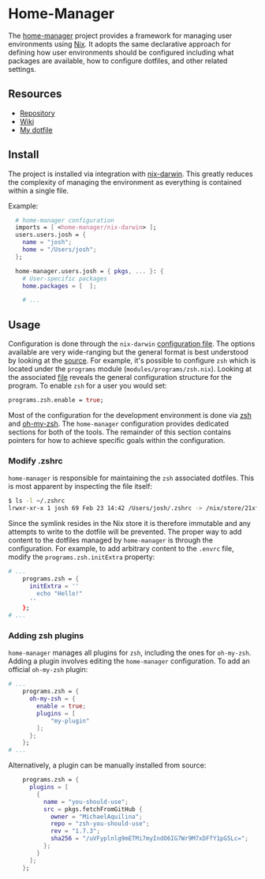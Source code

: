 # Home-Manager

The [home-manager](https://github.com/nix-community/home-manager) project
provides a framework for managing user environments using [Nix](index.md). It
adopts the same declarative approach for defining how user environments should
be configured including what packages are available, how to configure dotfiles,
and other related settings.

## Resources

- [Repository](https://github.com/nix-community/home-manager)
- [Wiki](https://nixos.wiki/wiki/Home_Manager)
- [My dotfile](https://github.com/jmgilman/dotfiles/blob/master/dot_nixpkgs/darwin-configuration.nix)

## Install

The project is installed via integration with [nix-darwin](nix-darwin.md). This
greatly reduces the complexity of managing the environment as everything is
contained within a single file.

Example:

```nix
  # home-manager configuration
  imports = [ <home-manager/nix-darwin> ];
  users.users.josh = {
    name = "josh";
    home = "/Users/josh";
  };

  home-manager.users.josh = { pkgs, ... }: {
    # User-specific packages
    home.packages = [  ];

    # ...
```

## Usage

Configuration is done through the `nix-darwin`
[configuration file](nix-darwin.md#update-configuration). The options available
are very wide-ranging but the general format is best understood by looking at
the [source](https://github.com/nix-community/home-manager/tree/master/modules).
For example, it's possible to configure `zsh` which is located under the
`programs` module (`modules/programs/zsh.nix`). Looking at the associated
[file](https://github.com/nix-community/home-manager/blob/master/modules/programs/zsh.nix)
reveals the general configuration structure for the program. To enable `zsh` for
a user you would set:

```nix
programs.zsh.enable = true;
```

Most of the configuration for the development environment is done via
[zsh](https://www.zsh.org/) and [oh-my-zsh](https://ohmyz.sh/). The
`home-manager` configuration provides dedicated sections for both of the tools.
The remainder of this section contains pointers for how to achieve specific
goals within the configuration.

### Modify .zshrc

`home-manager` is responsible for maintaining the `zsh` associated dotfiles.
This is most apparent by inspecting the file itself:

```bash
$ ls -l ~/.zshrc
lrwxr-xr-x 1 josh 69 Feb 23 14:42 /Users/josh/.zshrc -> /nix/store/21xfmf3jzrlzlimsv4glyf59cpvibm7h-home-manager-files/.zshrc
```

Since the symlink resides in the Nix store it is therefore immutable and any
attempts to write to the dotfile will be prevented. The proper way to add
content to the dotfiles managed by `home-manager` is through the configuration.
For example, to add arbitrary content to the `.envrc` file, modify the
`programs.zsh.initExtra` property:

```nix
# ...
    programs.zsh = {
      initExtra = ''
        echo "Hello!"
      ''
    };
# ...
```

### Adding zsh plugins

`home-manager` manages all plugins for `zsh`, including the ones for
`oh-my-zsh`. Adding a plugin involves editing the `home-manager` configuration.
To add an official `oh-my-zsh` plugin:

```nix
# ...
    programs.zsh = {
      oh-my-zsh = {
        enable = true;
        plugins = [
            "my-plugin"
        ];
      };
    };
# ...
```

Alternatively, a plugin can be manually installed from source:

```nix
    programs.zsh = {
      plugins = [
        {
          name = "you-should-use";
          src = pkgs.fetchFromGitHub {
            owner = "MichaelAquilina";
            repo = "zsh-you-should-use";
            rev = "1.7.3";
            sha256 = "/uVFyplnlg9mETMi7myIndO6IG7Wr9M7xDFfY1pG5Lc=";
          };
        }
      ];
    };
```

